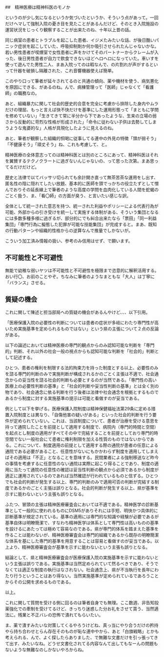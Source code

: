 ﻿##　精神医療は精神科医のモノか

というのが少し気になるというか気づいたというか、そういう点があって。一回だけヘマして強制入院の憂き目を見たことがあるんだけど、そのとき入院施設の運営状況をじっくり観察することが出来たのね、十年以上昔の話。

同じ病室の患者とトラブルを起こした患者、イジメたみたいな話、が後日酷いパニック症状を起こしていた、呼吸抑制剤か何か吸引させられたんじゃないかな。若い男性患者が喫煙室で女性患者に声をかけてそのパートナーからクレームが入った、後日男性患者が自力で飲食できないほどヘロヘロになっていた。車いすを使って遊んでた男性二人、まあ入院ってのは暇なんで、の片割れが声がするといって什器を破損し隔離された、これ音響機器使えば簡単。

このやり口って筆者が延々されてるのと共通の傾向、薬や機材を使う、病気悪化を原因にできる、があるのね。んで、病棟管理って「医師」じゃなくて「看護師」の職務なの。

あと、組織暴力に関して社会的歴史的合意を完全に考慮から排除した身内やムラだけの理屈、もっと言えば快不快だけを基準にした運用形態って「まともに学問を修めていない」「生きてきて常に半分から下であったような、生来の立場の弱さから反動的に苛烈な性格が形成された」「命令に従わない子供は去勢してしまうような鬼婆的な」人格が具現化したように見えるのね。

あと、筆者が観察した組織的恫喝に従事してる連中の外見の特徴「頭が弱そう」「不健康そう」「頑丈そう」ね、これも考慮して、と。

精神医療の全体意志ってのは精神科医とは別のところにあって、精神科医はそれを翼賛するテクノクラートに過ぎないんじゃないの、って思った次第。まあ思ってるだけだけど。

歴史と法律で以てバッサリ切られても余計開き直って無茶苦茶な運用をし出す、匿名性の陰に隠れてしたい放題、基本的に医師を頭でっかちの役立たずとして憎んでおりその延長線上で筆者のような高度の学問を血肉化している人間を蛇蝎のごとく扱う、ま、「看〇師」の方面が臭う、と言いたい感じな訳。

全体として統一された意志を持つ、統一された利益やポリシーによる代表行為が可能、外部からの引き受けを統一して実施する体制がある、そういう集団となるには多数多種多様に過ぎるが、部分的にでも糾合出来たなら「票田」「同一利益集団」「専門行為に擬態した犯罪が可能な技能集団」が完成すると。まあ、既知の行動パターンや組織的性格からの逆算なんで推量でしかないが。

こういう加工済み情報の扱い、参考のみ信用はせず、で願います。


## 不可能性と不可避性

無能で幼稚な弱いヤツは不可能性と不可避性を極限まで恣意的に解釈活用する。おい行〇、お前のことやぞ。ちなみに筆者のようなまともな「大人」は丁寧に「バランス」させる。


## 質疑の機会

これに関して陳述と担当部局への質疑の機会があるんやけど、、、以下引用。

「医療保護入院の必要性の判断については患者の症状が多岐にわたり専門性が高いため実施基準を定められるものではない」という県の主張について２点の反論がある。

以下の論述においては精神医療の専門的観点からのみ認知可能な判断を「専門的」判断、それ以外の社会一般の視点からも認知可能な判断を「社会的」判断として記述する。

ひとつ、患者の権利を制限する法的拘束力を持った制度とする以上、必要性のみを諮る専門的判断のみで実施判断が構成されるかのごとく主張は不適で、社会通念からの妥当性を諮る社会的判断も必要とするのが当然である。「専門性の高い医療上の必要性判断の基準」と「社会的判断や妥当性判断の基準」とは全く別の物であり、社会通念に依る判断を行う後者は法律や社会通念を根拠とするものであるから制度に対する実施基準の提示は可能と看做すのが妥当である。

例として以下を挙げる。医療保護入院制度は精神保健福祉法第29条に定める措置入院制度とは異なり、「自傷他害の疑いがある」といった社会的判断を行う要件が定められていない。これは、当該制度について、患者が治療を受ける意思を持って通院したことを前提として適用する制度で、病院内（専門的時間と空間）を起点とし制度の適用がすべてその中で完結することを前提としており専門的時空間でない一般社会にて患者に権利制限を加える性質のものではないからである。これについて、制度適用の前提として適用する際の通院が患者の任意による通院である必要があること、任意性がないにもかかわらず制度を適用してしまえばその適用は「不正」となることを意味する。民間業者による強制移送など昨今の事情を考慮するに任意性のない通院は実際に起こり得ることであり、制度の適用に当たって通院の任意性の確認は妥当性判断の観点から必須であるから制度が適正に運用されているのであれば当然確認が行われているものと信ずる。ひとつでも社会的判断が発生する以上、専門的判断のみで適用可否の判断が完結する制度であるかのごとく主張は誤りとなる。社会的判断が発生する以上、県が基準を示すに能わないという主張も誤りとなる。

ふたつ、冒頭の主張は精神医療審査会においては不適である。精神医学の診断基準として一般的に使われるものにDSM5がありそれには手短、明快かつ具体的に診断基準が規定されている。基準の適用には専門的な知識や経験が必要であるが基準自体は明瞭簡潔で、すなわち精神医学は体系として専門性は高いものの基準を設けるにあたっては極めて容易なのである。県が専門的体系を踏まえた基準を作ることは能わないが、精神医療審査会は専門的組織であるから既存の明瞭簡潔な体系を基にした専門的基準を用意することは容易と看做すのが妥当である。以上より、精神医療審査会が基準を示すに能わないという主張も誤りとなる。

結論として、県と精神医療審査会が医療保護入院の実施基準を示すに能わないという主張は誤りである。実施基準は当然定められていて然るべきであり、そうでなくては適正な制度の執行はなされない。社会通念上、県が不当執行を長年にわたり行うということはあり得ない。当然実施基準が定められているであろうことからその公開を求めるものである。

以上。

これに関して質問を受ける側に回るのは筆者自身でも無理。ここ数週、非告知投薬強化での牽制を受けてるけど、きっちり迷惑した分お礼をさせて貰う、当然適法に。残業と不正バレの恐怖で潰れてもらいたい。

ま、薬で潰すみたいな対策してくるやろうけどね、真っ当にやり合うだけの矜持やら持ち合わせとらん存在そのものが恥な連中やから、あと「白旗戦略」とかも考えられる、んで、よく探したらありました、で無難な文書だけを引っ張ってきて出す、みたいなね。どうせ文書化されてる内容なんて出してもなーんの問題もないような無難なのしかないやろからね。
